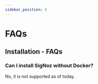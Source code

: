 ```yaml
---
sidebar_position: 4
---
```


# FAQs

## Installation - FAQs

### Can I install SigNoz without Docker?

No, it is not supported as of today.

